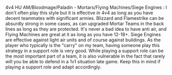 4v4 HU AM/Bloodmage/Paladin - Mortars/Flying Machines/Siege Engines : 
I don't often play this style but it is effective in 4v4 as long as you have decent teammates with significant armies. Blizzard and Flamestrike can be absurdly strong in some cases, as can upgraded Mortar Teams in the back lines as long as they are protected. It's never a bad idea to have anti air, and Flying Machines are great at it as long as you have 12-18+. Siege Engines are effective against light air units and of course against buildings. As the player who typically is the "carry" on my team, having someone play this strategy in a support role is very good. While playing a support role can be the most important part of a team, it is also vulnerable in the fact that rarely will you be able to defend in a 1v1 situation late game. Keep this in mind if playing a support role and adapt accordingly.
